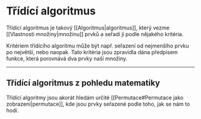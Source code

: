 # Třídící algoritmus
Třídící algoritmus je takový [[Algoritmus|algoritmus]], který vezme [[Vlastnosti množiny|množinu]] prvků a seřadí jí podle nějakého kritéria.

Kritériem třídícího algoritmu může být např. seřazení od nejmenšího prvku po největší, nebo naopak. Tato kritéria jsou zpravidla dána předpisem funkce, která porovnává dva prvky naší množiny.

---
## Třídící algoritmus z pohledu matematiky
Třídící algoritmy jsou akorát hledám určité [[Permutace#Permutace jako zobrazení|permutace]], kde jsou prvky seřazené podle toho, jak se nám to hodí.